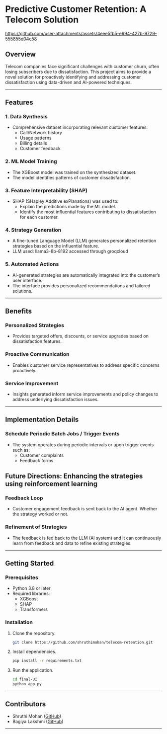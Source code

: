 # Predictive Customer Retention: A Telecom Solution


https://github.com/user-attachments/assets/4eee5fb5-e994-427b-9729-555855d04c58


## Overview
Telecom companies face significant challenges with customer churn, often losing subscribers due to dissatisfaction. This project aims to provide a novel solution for proactively identifying and addressing customer dissatisfaction using data-driven and AI-powered techniques.

---

## Features

### 1. **Data Synthesis**
- Comprehensive dataset incorporating relevant customer features:
  - Call/Network history
  - Usage patterns
  - Billing details
  - Customer feedback

### 2. **ML Model Training**
- The XGBoost model was trained on the synthesized dataset.
- The model identifies patterns of customer dissatisfaction.

### 3. **Feature Interpretability (SHAP)**
- SHAP (SHapley Additive exPlanations) was used to:
  - Explain the predictions made by the ML model.
  - Identify the most influential features contributing to dissatisfaction for each customer.

### 4. **Strategy Generation**
- A fine-tuned Language Model (LLM) generates personalized retention strategies based on the influential feature.
- LLM used: llama3-8b-8192 accessed through groqcloud

### 5. **Automated Actions**
- AI-generated strategies are automatically integrated into the customer’s user interface.
- The interface provides personalized recommendations and tailored solutions.
---

## Benefits

### Personalized Strategies
- Provides targeted offers, discounts, or service upgrades based on dissatisfaction features.

### Proactive Communication
- Enables customer service representatives to address specific concerns proactively.

### Service Improvement
- Insights generated inform service improvements and policy changes to address underlying dissatisfaction issues.

---

## Implementation Details

### Schedule Periodic Batch Jobs / Trigger Events
- The system operates during periodic intervals or upon trigger events such as:
  - Customer complaints
  - Feedback forms

## Future Directions: Enhancing the strategies using reinforcement learning

### Feedback Loop
- Customer engagement feedback is sent back to the AI agent. Whether the strategy worked or not.

### Refinement of Strategies
- The feedback is fed back to the LLM (AI system) and it can continuously learn from feedback and data to refine existing strategies.

---

## Getting Started

### Prerequisites
- Python 3.8 or later
- Required libraries:
  - XGBoost
  - SHAP
  - Transformers

### Installation
1. Clone the repository.
    ```bash
    git clone https://github.com/shruthimohan/telecom-retention.git
    ```
2. Install dependencies.
    ```bash
    pip install -r requirements.txt
    ```
3. Run the application.
    ```bash
    cd final-UI
    python app.py
    ```

---

## Contributors
- Shruthi Mohan ([GitHub](https://github.com/shruthimohan03))
- Bagiya Lakshmi ([GitHub](https://github.com/bagiyalakshmi))

---
